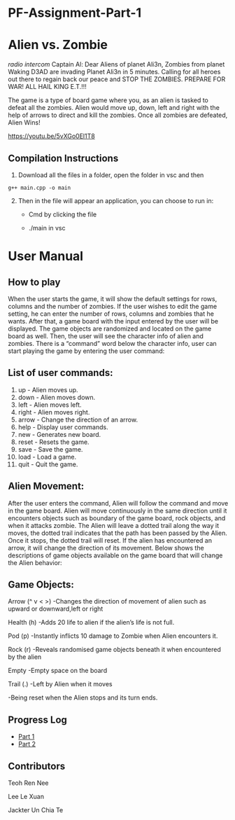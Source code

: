 # PF-Assignment-Part-1

# Alien vs. Zombie

*radio intercom*
Captain Al: Dear Aliens of planet Ali3n, Zombies from planet Waking D3AD
            are invading Planet Ali3n in 5 minutes. Calling for all heroes
            out there to regain back our peace and STOP THE ZOMBIES. 
            PREPARE FOR WAR! ALL HAIL KING E.T.!!!

The game is a type of board game where you, as an alien is tasked to defeat all the zombies. Alien would move up, down, left and right with the help of arrows to direct and kill the zombies. Once all zombies are defeated, Alien Wins!

https://youtu.be/5vXGo0El1T8

## Compilation Instructions
1. Download all the files in a folder, open the folder in vsc and then 
```
g++ main.cpp -o main
```
2. Then in the file will appear an application, you can choose to run in:

   -  Cmd by clicking the file
   
   - ./main in vsc




# User Manual

## How to play

When the user starts the game, it will show the default settings for rows, columns and the number of zombies. If the user wishes to edit the game setting, he can enter the number of rows, columns and zombies that he wants. After that, a game board with the input entered by the user will be displayed. The game objects are randomized and located on the game board as well. Then, the user will see the character info of alien and zombies. There is a “command” word below the character info, user can start playing the game by entering the user command:

## List of user commands:

1.  up - Alien moves up.
2.  down - Alien moves down.
3.  left - Alien moves left.
4.  right - Alien moves right.
5.  arrow - Change the direction of an arrow.
6.  help - Display user commands.
7.  new - Generates new board.
8.  reset - Resets the game.
9.  save - Save the game.
10. load - Load a game.
11. quit - Quit the game.

## Alien Movement:

After the user enters the command, Alien will follow the command and move in the game board. Alien will move continuously in the same direction until it encounters objects such as boundary of the game board, rock objects, and when it attacks zombie. The Alien will leave a dotted trail along the way it moves, the dotted trail indicates that the path has been passed by the Alien. Once it stops, the dotted trail will reset. If the alien has encountered an arrow, it will change the direction of its movement. Below shows the descriptions of game objects available on the game board that will change the Alien behavior:

## Game Objects:

Arrow (^ v < >)
-Changes the direction of movement of alien such as upward or downward,left or right

Health (h)
-Adds 20 life to alien if the alien’s life is not full.

Pod (p)
-Instantly inflicts 10 damage to Zombie when Alien encounters it.

Rock (r)
-Reveals randomised game objects beneath it when encountered by the alien

Empty
-Empty space on the board

Trail (.)
-Left by Alien when it moves 

-Being reset when the Alien stops and its turn ends.

## Progress Log

- [Part 1](PART1.md)
- [Part 2](PART2.md)


## Contributors

Teoh Ren Nee

Lee Le Xuan

Jackter Un Chia Te




